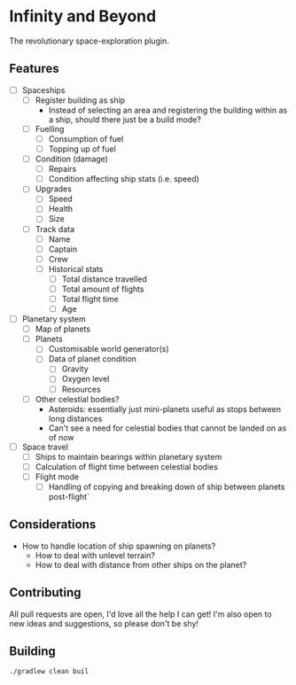 # Infinity and Beyond
The revolutionary space-exploration plugin.

## Features
- [ ] Spaceships
  - [ ] Register building as ship
    - Instead of selecting an area and registering the building within as a ship, should there just be a build mode?
  - [ ] Fuelling
    - [ ] Consumption of fuel
    - [ ] Topping up of fuel
  - [ ] Condition (damage)
    - [ ] Repairs
    - [ ] Condition affecting ship stats (i.e. speed)
  - [ ] Upgrades
    - [ ] Speed
    - [ ] Health
    - [ ] Size
  - [ ] Track data
    - [ ] Name
    - [ ] Captain
    - [ ] Crew
    - [ ] Historical stats
      - [ ] Total distance travelled
      - [ ] Total amount of flights
      - [ ] Total flight time
      - [ ] Age
- [ ] Planetary system
  - [ ] Map of planets
  - [ ] Planets
    - [ ] Customisable world generator(s)
    - [ ] Data of planet condition
      - [ ] Gravity
      - [ ] Oxygen level
      - [ ] Resources
  - [ ] Other celestial bodies?
    - Asteroids: essentially just mini-planets useful as stops between long distances
    - Can't see a need for celestial bodies that cannot be landed on as of now
- [ ] Space travel
  - [ ] Ships to maintain bearings within planetary system
  - [ ] Calculation of flight time between celestial bodies
  - [ ] Flight mode
    - [ ] Handling of copying and breaking down of ship between planets post-flight`

## Considerations
- How to handle location of ship spawning on planets?
  - How to deal with unlevel terrain?
  - How to deal with distance from other ships on the planet?

## Contributing
All pull requests are open, I'd love all the help I can get! I'm also open to new ideas and suggestions,
so please don't be shy!

## Building
```
./gradlew clean buil
```